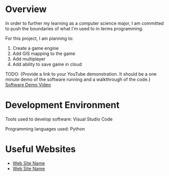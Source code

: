# Overview

In order to further my learning as a computer science major,
I am committed to push the boundaries of what I'm used to in terms programming.

For this project, I am planning to:
1. Create a game engine
2. Add GIS mapping to the game
3. Add multiplayer
4. Add ability to save game in cloud

TODO:
{Provide a link to your YouTube demonstration.  It should be a one minute demo of the software running and a walkthrough of the code.}
[Software Demo Video](http://youtube.link.goes.here)

# Development Environment

Tools used to develop software:
Visual Studio Code

Programming languages used:
Python

# Useful Websites

* [Web Site Name](http://url.link.goes.here)
* [Web Site Name](http://url.link.goes.here)
